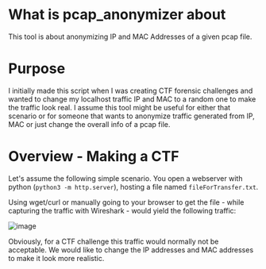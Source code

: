 # What is pcap_anonymizer about
This tool is about anonymizing IP and MAC Addresses of a given pcap file.

# Purpose
I initially made this script when I was creating CTF forensic challenges and wanted to change my localhost traffic IP and MAC to a random one to make the traffic look real.
I assume this tool might be useful for either that scenario or for someone that wants to anonymize traffic generated from IP, MAC or just change the overall info of a pcap file.

# Overview - Making a CTF
Let's assume the following simple scenario. You open a webserver with python (```python3 -m http.server```), hosting a file named ```fileForTransfer.txt```.  

Using wget/curl or manually going to your browser to get the file - while capturing the traffic with Wireshark - would yield the following traffic:  

![image](https://github.com/user-attachments/assets/66880141-bce6-413b-bd08-754dcbe3a7b1)  

Obviously, for a CTF challenge this traffic would normally not be acceptable. We would like to change the IP addresses and MAC addresses to make it look more realistic.  

